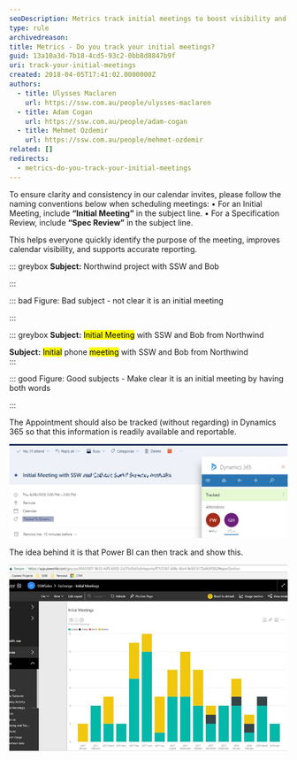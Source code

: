 ```yaml
---
seoDescription: Metrics track initial meetings to boost visibility and inform business decisions.
type: rule
archivedreason:
title: Metrics - Do you track your initial meetings?
guid: 13a10a3d-7b18-4cd5-93c2-0bb8d8847b9f
uri: track-your-initial-meetings
created: 2018-04-05T17:41:02.0000000Z
authors:
  - title: Ulysses Maclaren
    url: https://ssw.com.au/people/ulysses-maclaren
  - title: Adam Cogan
    url: https://ssw.com.au/people/adam-cogan
  - title: Mehmet Ozdemir
    url: https://ssw.com.au/people/mehmet-ozdemir
related: []
redirects:
  - metrics-do-you-track-your-initial-meetings
---
```


To ensure clarity and consistency in our calendar invites, please follow the naming conventions below when scheduling meetings:
• For an Initial Meeting, include **“Initial Meeting”** in the subject line.
• For a Specification Review, include **“Spec Review”** in the subject line.

This helps everyone quickly identify the purpose of the meeting, improves calendar visibility, and supports accurate reporting.

::: greybox
**Subject:** Northwind project with SSW and Bob

:::

::: bad
Figure: Bad subject - not clear it is an initial meeting

:::

::: greybox
**Subject:** <mark>Initial Meeting</mark> with SSW and Bob from Northwind

**Subject:** <mark>Initial</mark> phone
<mark>meeting</mark> with SSW and Bob from Northwind  
:::

::: good
Figure: Good subjects - Make clear it is an initial meeting by having both words

:::

<!--endintro-->

The Appointment should also be tracked (without regarding) in Dynamics 365 so that this information is readily available and reportable.

![Figure: Initial Meeting created in Outlook and tracked to Dynamics 365](initial-meeting-dynamics.png)

The idea behind it is that Power BI can then track and show this.

![Figure: It's clear to see that there is no yellow in the past couple of months, which may indicate work drying up for Stephen's area](initial-meeting-graph.jpg)

